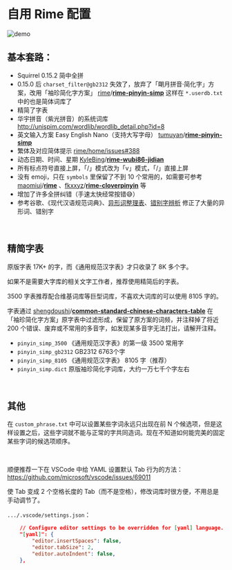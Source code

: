 # 自用 Rime 配置

![demo](./demo.jpg)



## 基本套路：

-   Squirrel 0.15.2 简中全拼
-   0.15.0 后  `charset_filter@gb2312` 失效了，放弃了「朙月拼音·简化字」方案，改用「袖珍简化字方案」 [rime](https://github.com/rime)/**[rime-pinyin-simp](https://github.com/rime/rime-pinyin-simp)**  这样在 `*.userdb.txt` 中的也是简体词库了
-   精简了字表
-   华宇拼音（紫光拼音）的系统词库 http://unispim.com/wordlib/wordlib_detail.php?id=8
-   英文输入方案 Easy English Nano（支持大写字母）     [tumuyan](https://github.com/tumuyan)/**[rime-pinyin-simp](https://github.com/tumuyan/rime-pinyin-simp)**  
-   繁体及对应简体提示 [rime/home/issues#388](https://github.com/rime/home/issues/388#issuecomment-504572224) 
-   动态日期、时间、星期 [KyleBing](https://github.com/KyleBing)/**[rime-wubi86-jidian](https://github.com/KyleBing/rime-wubi86-jidian)**
-   所有标点符号直接上屏，「/」模式改为「v」模式，「/」直接上屏
-   没有 emoji，只在 `symbols` 里保留了不到 10 个常用的，如需要可参考 [maomiui](https://github.com/maomiui)/**[rime](https://github.com/maomiui/rime)** 、[fkxxyz](https://github.com/fkxxyz)/**[rime-cloverpinyin](https://github.com/fkxxyz/rime-cloverpinyin)** 等
-   增加了许多全拼纠错（手速太快经常按错😅）
-   参考谷歌、《现代汉语规范词典》、[异形词整理表](https://wucuozi.com/cuobiezi/yixingzi/)、[错别字辨析](https://wucuozi.com/bian/ ) 修正了大量的异形词、错别字

<br>

## 精简字表

原版字表 17K+ 的字，而《通用规范汉字表》才只收录了 8K 多个字。

如果不是需要大字库的相关文字工作者，推荐使用精简后的字表。

3500 字表推荐配合维基词库等巨型词库，不喜欢大词库的可以使用 8105 字的。

字表通过 [shengdoushi](https://github.com/shengdoushi)/**[common-standard-chinese-characters-table](https://github.com/shengdoushi/common-standard-chinese-characters-table)** 在「袖珍简化字方案」原字表中过滤形成，保留了原方案的词频，并注释掉了将近 200 个错误、废弃或不常用的多音字，如发现某多音字无法打出，请解开注释。

-   `pinyin_simp_3500` 《通用规范汉字表》的第一级 3500 常用字
-   `pinyin_simp_gb2312` GB2312 6763个字
-   `pinyin_simp_8105` 《通用规范汉字表》 8105 字（推荐）
-   `pinyin_simp.dict` 原版袖珍简化字词库，大约一万七千个字左右

<br>

## 其他

在  `custom_phrase.txt` 中可以设置某些字词永远只出现在前 N 个候选项，但是这样设置之后，这些字词就不能与正常的字共同造词。现在不知道如何能完美的固定某些字词的候选项顺序。  

<br>

顺便推荐一下在 VSCode 中给 YAML 设置默认 Tab 行为的方法：https://github.com/microsoft/vscode/issues/69011

使 Tab 变成 2 个空格长度的 Tab（而不是空格），修改词库时很方便，不用总是手动调节了。

`.../.vscode/settings.json`：

```json
    // Configure editor settings to be overridden for [yaml] language.
    "[yaml]": {
        "editor.insertSpaces": false,
        "editor.tabSize": 2,
        "editor.autoIndent": false,
    },
```

